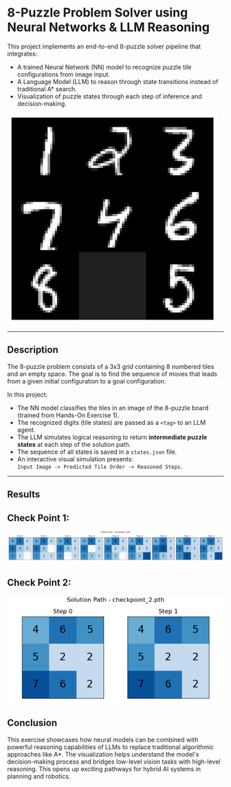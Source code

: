 # 8-Puzzle Problem Solver using Neural Networks & LLM Reasoning

This project implements an end-to-end 8-puzzle solver pipeline that integrates:
- A trained Neural Network (NN) model to recognize puzzle tile configurations from image input.
- A Language Model (LLM) to reason through state transitions instead of traditional A* search.
- Visualization of puzzle states through each step of inference and decision-making.

  
![8puzzle](src/img1.png)

---

## Description

The 8-puzzle problem consists of a 3x3 grid containing 8 numbered tiles and an empty space. The goal is to find the sequence of moves that leads from a given initial configuration to a goal configuration.

In this project:
- The NN model classifies the tiles in an image of the 8-puzzle board (trained from Hands-On Exercise 1).
- The recognized digits (tile states) are passed as a `<tag>` to an LLM agent.
- The LLM simulates logical reasoning to return **intermediate puzzle states** at each step of the solution path.
- The sequence of all states is saved in a `states.json` file.
- An interactive visual simulation presents:  
  `Input Image -> Predicted Tile Order -> Reasoned Steps`.

---
## Results
## Check Point 1:

![checkpoint 1](src/solution_path_checkpoint_1.png)

## Check Point 2:


![checkpoint 2](src/solution_path_checkpoint_2.png)


## Conclusion

This exercise showcases how neural models can be combined with powerful reasoning capabilities of LLMs to replace traditional algorithmic approaches like A*. The visualization helps understand the model's decision-making process and bridges low-level vision tasks with high-level reasoning. This opens up exciting pathways for hybrid AI systems in planning and robotics.
